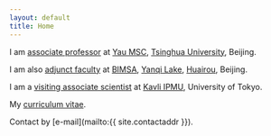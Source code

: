 ```yaml
---
layout: default
title: Home
---
```




<p></p>

I am [associate professor](http://ymsc.tsinghua.edu.cn/cn/content/show/170-155.html) at <a href="http://ymsc.tsinghua.edu.cn/en">Yau MSC</a>, <a href="http://www.tsinghua.edu.cn/publish/thu2018en/index.html">Tsinghua University</a>, Beijing.

<p></p>

I am also <a href="http://www.bimsa.cn/jyry">adjunct faculty</a> at <a href="http://www.bimsa.cn/wzsy">BIMSA</a>, <a href="https://www.travelchinaguide.com/attraction/beijing/yanqi-lake.htm">Yanqi Lake</a>, <a href="https://www.travelchinaguide.com/cityguides/beijing/huairou-district/">Huairou</a>, Beijing.

<p></p>

I am a <a href="https://db.ipmu.jp/member/personal/4007en.html">visiting associate scientist</a> at <a href="http://www.ipmu.jp/">Kavli IPMU</a>, University of Tokyo.

<p></p>

My <a href="./cv.pdf">curriculum vitae</a>.

Contact by [e-mail](mailto:{{ site.contactaddr }}).
